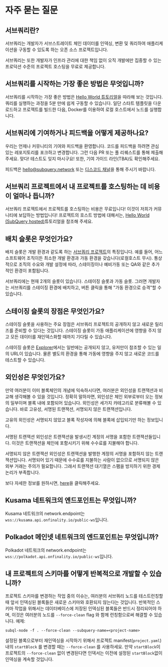 # 자주 묻는 질문

## 서브쿼리란?

서브쿼리는 개발자가 서브스트레이트 체인 데이터를 인덱싱, 변환 및 쿼리하여 애플리케이션을 구동할 수 있도록 하는 오픈 소스 프로젝트입니다.

서브쿼리는 또한 개발자가 인프라 관리에 대한 책임 없이 오직 개발에만 집중할 수 있는 프로덕션 수준의 프로젝트 호스팅을 무료로 제공합니다.

## 서브쿼리를 시작하는 가장 좋은 방법은 무엇입니까?

서브쿼리를 시작하는 가장 좋은 방법은 [Hello World 튜토리얼](../quickstart/helloworld-localhost.md)을 따라해 보는 것입니다. 쿼리를 실행하는 과정을 5분 만에 쉽게 구동할 수 있습니다. 일단 스타트 템플릿을 다운로드하고 프로젝트를 빌드한 다음, Docker를 이용하여 로컬 호스트에서 노드를 실행합니다.

## 서브쿼리에 기여하거나 피드백을 어떻게 제공하나요?

우리는 언제나 커뮤니티의 기여와 피드백을 환영합니다. 코드를 피드백을 하려면 관심 있는 레포지토리를 포크하고 변경합니다. 그런 다음 PR 또는 풀 리퀘스트를 통해 제출해주세요. 맞다! 테스트도 잊지 마시구요! 또한, 기여 가이드 라인(TBA)도 확인해주세요.

피드백은 hello@subquery.network 또는 [디스코드 채널](https://discord.com/invite/78zg8aBSMG)을 통해 주시기 바랍니다.

## 서브쿼리 프로젝트에서 내 프로젝트를 호스팅하는 데 비용이 얼마나 듭니까?

서브쿼리 프로젝트에서 프로젝트를 호스팅하는 비용은 무료입니다! 이것이 저희가 커뮤니티에 보답하는 방법입니다! 프로젝트의 호스트 방법에 대해서는, [Hello World (SubQuery hosted)](../quickstart/helloworld-hosted.md)튜토리얼을 참조해 주세요.

## 배치 슬롯은 무엇인가요?

배치 슬롯은 개발 환경과 같도록 하는 [서브쿼리 프로젝트](https://project.subquery.network)의 특징입니다. 예를 들어, 어느 소프트웨어 조직이든 최소한 개발 환경과 가동 환경을 갖습니다(로컬호스트 무시). 통상적으로 조직의 수요와 개발 설정에 따라, 스테이징이나 예비가동 또는 QA와 같은 추가적인 환경이 포함됩니다.

서브쿼리에는 현재 2개의 슬롯이 있습니다. 스테이징 슬롯과 가동 슬롯. 그러면 개발자는 서브쿼리를 스테이징 환경에 배치하고, 버튼 클릭을 통해 "가동 환경으로 승격"할 수 있습니다.

## 스테이징 슬롯의 장점은 무엇인가요?

스테이징 슬롯을 사용하는 주요 장점은 서브쿼리 프로젝트의 공개하지 않고 새로운 릴리즈를 준비할 수 있다는 것입니다. 스테이징 슬롯이 가동 애플리케이션에 영향을 주지 않고 모든 데이터를 재인덱스화할 때까지 기다릴 수 있습니다.

스테이징 슬롯은 [Explorer](https://explorer.subquery.network/)에서는 일반에는 공개되지 않고, 유저만이 참조할 수 있는 일의 URL이 있습니다. 물론 별도의 환경을 통해 가동에 영향을 주지 않고 새로운 코드를 테스트할 수 있습니다.

## 외인성은 무엇인가요?

만약 여러분이 이미 블록체인의 개념에 익숙하시다면, 여러분은 외인성을 트랜잭션과 비교해 생각해볼 수 있을 것입니다. 정확히 말하자면, 외인성은 체인 외부로부터 오는 정보의 일부이며 블록 내에 포함되어 있습니다. 외인성은 세가지 카테고리로 분류해볼 수 있습니다. 바로 고유성, 서명된 트랜잭션, 서명되지 않은 트랜잭션입니다.

고유의 외인성은 서명되지 않았고 블록 작성자에 의해 블록에 삽입되기만 하는 정보입니다.

서명된 트랜잭션 외인성은 트랜잭션을 발생시킨 계정의 서명을 포함한 트랜잭션들입니다. 이것은 트랜잭션을 체인에 포함시키기 위해 수수료를 지불해야 합니다.

서명되지 않은 트랜잭션 외인성은 트랜잭션을 발행한 계정의 서명을 포함하지 않는 트랜잭션입니다. 서명되어 있기 때문에 수수료를 지불하는 사람이 없으므로 서명되지 않은 외부 거래는 주의가 필요합니다. 그래서 트랜잭션 대기열은 스팸을 방지하기 위한 경제 논리가 부족합니다.

보다 자세한 정보를 원하시면, [here](https://substrate.dev/docs/en/knowledgebase/learn-substrate/extrinsics)을 클릭해주세요.

## Kusama 네트워크의 엔드포인트는 무엇입니까?

Kusama 네트워크의 network.endpoint는 `wss://kusama.api.onfinality.io/public-ws`입니다.

## Polkadot 메인넷 네트워크의 엔드포인트는 무엇입니까?

Polkadot 네트워크의 network.endpoint는 `wss://polkadot.api.onfinality.io/public-ws`입니다.

## 내 프로젝트의 스키마를 어떻게 반복적으로 개발할 수 있습니까?

프로젝트 스키마를 변경하는 작업 중의 이슈는, 여러분의 서브쿼리 노드를 테스트런칭할 때 앞서 인덱싱된 블록들은 새로운 스키마와 호환되지 않는다는 것입니다. 반복적인 스키마 작업을 위해서는 데이터베이스에 저장된 인덱싱된 블록들은 반드시 정리되어야 하며, 이것은 여러분의 노드를 `--force-clean` flag 와 함께 런칭함으로써 해결할 수 있습니다. 예제:

```shell
subql-node -f . --force-clean --subquery-name=<project-name>
```

설정된 블록으로부터 재인덱싱을 시작하기 위해서 프로젝트 manifest(`project.yaml`) 내의 `startBlock` 를 변경할 때는 `--force-clean` 를 사용하세요. 만약 `startBlock`이 프로젝트의 `--force-clean` 없이 변경된다면 인덱서는 이전에 설정된 `startBlock`없이 인덱싱을 계속할 것입니다.